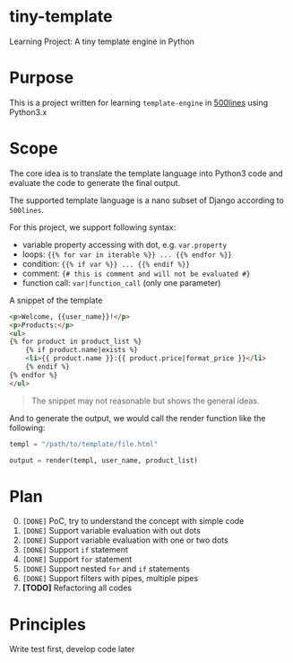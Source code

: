 # tiny-template
Learning Project: A tiny template engine in Python

# Purpose

This is a project written for learning `template-engine` in [500lines](https://github.com/aosabook/500lines/blob/master/template-engine/template-engine.markdown) using Python3.x

# Scope

The core idea is to translate the template language into Python3 code and evaluate the code to generate the final output.

The supported template language is a nano subset of Django according to `500lines`.

For this project, we support following syntax:

- variable property accessing with dot, e.g. `var.property`
- loops: `{{% for var in iterable %}} ... {{% endfor %}}`
- condition: `{{% if var %}} ... {{% endif %}}`
- comment: `{# this is comment and will not be evaluated #}`
- function call: `var|function_call` (only one parameter)

A snippet of the template

```html
<p>Welcome, {{user_name}}!</p>
<p>Products:</p>
<ul>
{% for product in product_list %}
    {% if product.name|exists %}
    <li>{{ product.name }}:{{ product.price|format_price }}</li>
    {% endif %}
{% endfor %}
</ul>
```
> The snippet may not reasonable but shows the general ideas.

And to generate the output, we would call the render function like the following:
```python
templ = "/path/to/template/file.html"

output = render(templ, user_name, product_list)
```

# Plan

0. `[DONE]` PoC, try to understand the concept with simple code
1. `[DONE]` Support variable evaluation with out dots
2. `[DONE]` Support variable evaluation with one or two dots
3. `[DONE]` Support `if` statement
4. `[DONE]` Support `for` statement
5. `[DONE]` Support nested `for` and `if` statements
6. `[DONE]` Support filters with pipes, multiple pipes
7. **[TODO]** Refactoring all codes

# Principles

Write test first, develop code later

